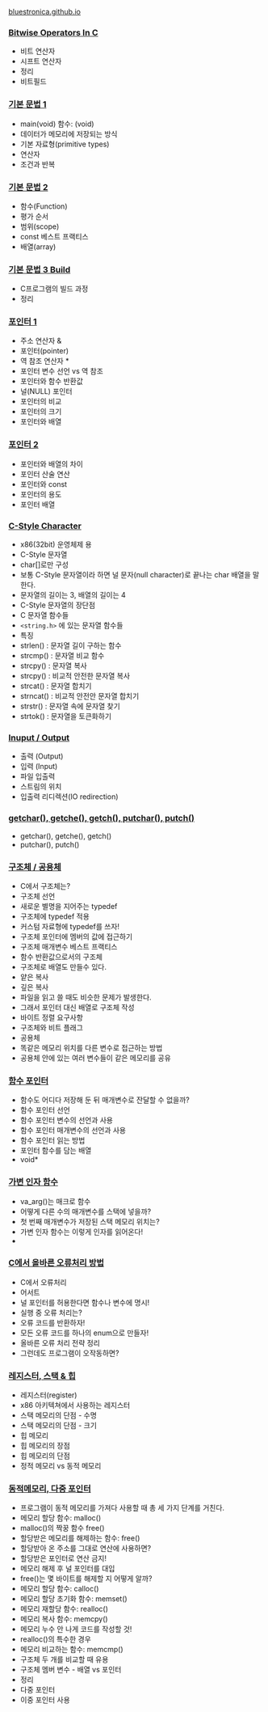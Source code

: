 [bluestronica.github.io](https://bluestronica.github.io/)

### [Bitwise Operators In C](https://github.com/bluestronica/bluestronica.github.io/blob/main/C/Bitwise_Operators_In_C.md)
- 비트 연산자
- 시프트 연산자
- 정리
- 비트필드

### [기본 문법 1](https://github.com/bluestronica/bluestronica.github.io/blob/main/C/Basic.md)
- main(void) 함수: (void)
- 데이터가 메모리에 저장되는 방식
- 기본 자료형(primitive types)
- 연산자
- 조건과 반복

### [기본 문법 2](https://github.com/bluestronica/bluestronica.github.io/blob/main/C/Function.md)
- 함수(Function)
- 평가 순서
- 범위(scope)
- const 베스트 프랙티스
- 배열(array)

### [기본 문법 3 Build](https://github.com/bluestronica/bluestronica.github.io/blob/main/C/Build.md)
- C프로그램의 빌드 과정
- 정리

### [포인터 1](https://github.com/bluestronica/bluestronica.github.io/blob/main/C/Pointer1.md)
- 주소 연산자 &
- 포인터(pointer)
- 역 참조 연산자 *
- 포인터 변수 선언 vs 역 참조
- 포인터와 함수 반환값
- 널(NULL) 포인터
- 포인터의 비교
- 포인터의 크기
- 포인터와 배열

### [포인터 2](https://github.com/bluestronica/bluestronica.github.io/blob/main/C/Pointer2.md)
- 포인터와 배열의 차이
- 포인터 산술 연산
- 포인터와 const
- 포인터의 용도
- 포인터 배열

### [C-Style Character](https://github.com/bluestronica/bluestronica.github.io/blob/main/C/C_Style_Character.md)
- x86(32bit) 운영체제 용
- C-Style 문자열
- char[]로만 구성
- 보통 C-Style 문자열이라 하면 널 문자(null character)로 끝나는 char 배열을 말한다.
- 문자열의 길이는 3, 배열의 길이는 4
- C-Style 문자열의 장단점
- C 문자열 함수들
- `<string.h>` 에 있는 문자열 함수들
- 특징
- strlen() : 문자열 길이 구하는 함수
- strcmp() : 문자열 비교 함수
- strcpy() : 문자열 복사
- strcpy() : 비교적 안전한 문자열 복사
- strcat() : 문자열 합치기
- strncat() : 비교적 안전안 문자열 합치기
- strstr() : 문자열 속에 문자열 찾기
- strtok() : 문자열을 토큰화하기 

### [Inuput / Output](https://github.com/bluestronica/bluestronica.github.io/blob/main/C/Input_Output.md)
- 출력 (Output)
- 입력 (Input)
- 파일 입출력
- 스트림의 위치
- 입출력 리디렉션(IO redirection)

### [getchar(), getche(), getch(), putchar(), putch()](https://github.com/bluestronica/bluestronica.github.io/blob/main/C/getchar_getche_getch.md)
- getchar(), getche(), getch()
- putchar(), putch()

### [구조체 / 공용체](https://github.com/bluestronica/bluestronica.github.io/blob/main/C/Structure_Union.md)
- C에서 구조체는?
- 구조체 선언
- 새로운 별명을 지어주는 typedef
- 구조체에 typedef 적용
- 커스텀 자료형에 typedef를 쓰자! 
- 구조체 포인터에 멤버의 값에 접근하기
- 구조체 매개변수 베스트 프랙티스
- 함수 반환값으로서의 구조체
- 구조체로 배열도 만들수 있다.
- 얕은 복사
- 깊은 복사
- 파일을 읽고 쓸 때도 비슷한 문제가 발생한다.
- 그래서 포인터 대신 배열로 구조체 작성
- 바이트 정렬 요구사항
- 구조체와 비트 플래그
- 공용체
- 똑같은 메모리 위치를 다른 변수로 접근하는 방법
- 공용체 안에 있는 여러 변수들이 같은 메모리를 공유 

### [함수 포인터](https://github.com/bluestronica/bluestronica.github.io/blob/main/C/Function_Pointer.md)
- 함수도 어디다 저장해 둔 뒤 매개변수로 잔달할 수 없을까?
- 함수 포인터 선언
- 함수 포인터 변수의 선언과 사용
- 함수 포인터 매개변수의 선언과 사용
- 함수 포인터 읽는 방법
- 포인터 함수를 담는 배열
- void*

### [가변 인자 함수](https://github.com/bluestronica/bluestronica.github.io/blob/main/C/Variadic_Function.md)
- va_arg()는 매크로 함수
- 어떻게 다른 수의 매개변수를 스택에 넣을까?
- 첫 번째 매개변수가 저장된 스택 메모리 위치는?
- 가변 인자 함수는 이렇게 인자를 읽어온다!
- 

### [C에서 올바른 오류처리 방법](https://github.com/bluestronica/bluestronica.github.io/blob/main/C/Error_Handling.md)
- C에서 오류처리
- 어서트
- 널 포인터를 허용한다면 함수나 변수에 명시!
- 실행 중 오류 처리는?
- 오류 코드를 반환하자!
- 모든 오류 코드를 하나의 enum으로 만들자!
- 올바른 오류 처리 전략 정리
- 그런데도 프로그램이 오작동하면?

### [레지스터, 스택 & 힙](https://github.com/bluestronica/bluestronica.github.io/blob/main/C/Memory.md)
- 레지스터(register)
- x86 아키텍쳐에서 사용하는 레지스터
- 스택 메모리의 단점 - 수명
- 스택 메모리의 단점 - 크기
- 힙 메모리
- 힙 메모리의 장점
- 힙 메모리의 단점
- 정적 메모리 vs 동적 메모리


### [동적메모리, 다중 포인터](https://github.com/bluestronica/bluestronica.github.io/blob/main/C/Memory2.md)
- 프로그램이 동적 메모리를 가져다 사용할 때 총 세 가지 단계를 거친다.
- 메모리 할당 함수: malloc()
- malloc()의 짝꿍 함수 free()
- 할당받은 메모리를 해제하는 함수: free()
- 할당받아 온 주소를 그대로 연산에 사용하면?
- 할당받은 포인터로 연산 금지!
- 메모리 해제 후 널 포인터를 대입
- free()는 몇 바이트를 해제할 지 어떻게 알까?
- 메모리 할당 함수: calloc()
- 메모리 할당 초기화 함수: memset()
- 메모리 재할당 함수: realloc()
- 메모리 복사 함수: memcpy()
- 메모리 누수 안 나게 코드를 작성할 것!
- realloc()의 특수한 경우
- 메모리 비교하는 함수: memcmp()
- 구조체 두 개를 비교할 때 유용
- 구조체 멤버 변수 - 배열 vs 포인터
- 정리
- 다중 포인터
- 이중 포인터 사용






